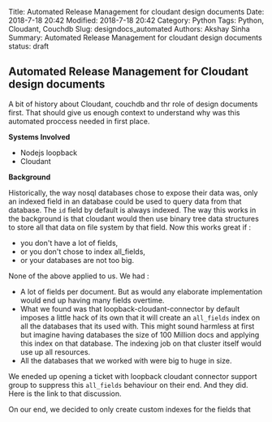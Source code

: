 Title: Automated Release Management for cloudant design documents
Date: 2018-7-18 20:42
Modified: 2018-7-18 20:42
Category: Python
Tags: Python, Cloudant, Couchdb
Slug: designdocs_automated
Authors: Akshay Sinha
Summary: Automated Release Management for cloudant design documents
status: draft

## Automated Release Management for Cloudant design documents

A bit of history about Cloudant, couchdb and thr role of design documents first. That should give us enough context to understand why was this automated proccess needed in first place.

**Systems Involved**

* Nodejs loopback
* Cloudant

**Background**

Historically, the way nosql databases chose to expose their data was, only an indexed field in an database could be used to query data from that database. The `id` field by default is always indexed. The way this works in the background is that cloudant would then use binary tree data structures to store all that data on file system by that field. Now this works great if :

* you don't have a lot of fields,
* or you don't chose to index all_fields,
* or your databases are not too big.

None of the above applied to us. We had :

* A lot of fields per document. But as would any elaborate implementation would end up having many fields overtime.
* What we found was that loopback-cloudant-connector by default imposes a little hack of its own that it will create an `all_fields` index on all the databases that its used with. This might sound harmless at first but imagine having databases the size of 100 Million docs and applying this index on that database. The indexing job on that cluster itself would use up all resources.
* All the databases that we worked with were big to huge in size.

We eneded up opening a ticket with loopback cloudant connector support group to suppress this `all_fields` behaviour on their end. And they did. Here is the link to that discussion.

On our end, we decided to only create custom indexes for the fields that 
